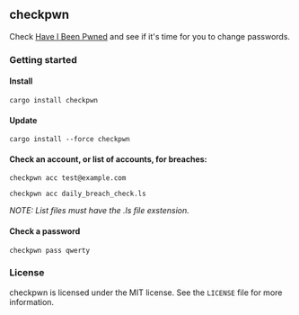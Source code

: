 ## checkpwn
Check [Have I Been Pwned](https://haveibeenpwned.com/) and see if it's time for you to change passwords.

### Getting started

#### Install
```cargo install checkpwn```

#### Update
```cargo install --force checkpwn```

#### Check an account, or list of accounts, for breaches:
```checkpwn acc test@example.com```

```checkpwn acc daily_breach_check.ls```

_NOTE: List files must have the .ls file exstension._

#### Check a password
```checkpwn pass qwerty```

### License
checkpwn is licensed under the MIT license. See the `LICENSE` file for more information.
